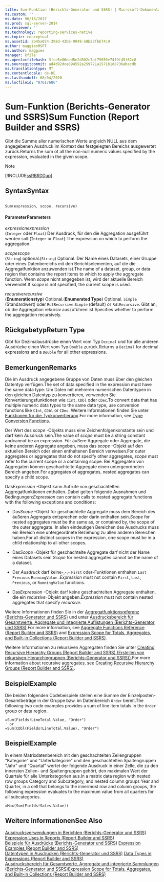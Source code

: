 ```yaml
---
title: Sum-Funktion (Berichts-Generator und SSRS) | Microsoft-Dokumentation
ms.custom: ''
ms.date: 06/13/2017
ms.prod: sql-server-2014
ms.reviewer: ''
ms.technology: reporting-services-native
ms.topic: conceptual
ms.assetid: 2b45a024-398d-43b8-9948-b8b23fb674c9
author: maggiesMSFT
ms.author: maggies
manager: kfile
ms.openlocfilehash: 3fce5e86ead5e2d802c7af79650e7419f45f62c8
ms.sourcegitcommit: ad4d92dce894592a259721a1571b1d8736abacdb
ms.translationtype: MT
ms.contentlocale: de-DE
ms.lasthandoff: 08/04/2020
ms.locfileid: "87617686"
---
```

# <a name="sum-function-report-builder-and-ssrs"></a><span data-ttu-id="e21a6-102">Sum-Funktion (Berichts-Generator und SSRS)</span><span class="sxs-lookup"><span data-stu-id="e21a6-102">Sum Function (Report Builder and SSRS)</span></span>
  <span data-ttu-id="e21a6-103">Gibt die Summe aller numerischen Werte ungleich NULL aus dem angegebenen Ausdruck im Kontext des festgelegten Bereichs ausgewertet zurück.</span><span class="sxs-lookup"><span data-stu-id="e21a6-103">Returns the sum of all the non-null numeric values specified by the expression, evaluated in the given scope.</span></span>  
  
> [!NOTE]  
>  [!INCLUDE[ssRBRDDup](../../includes/ssrbrddup-md.md)]  
  
## <a name="syntax"></a><span data-ttu-id="e21a6-104">Syntax</span><span class="sxs-lookup"><span data-stu-id="e21a6-104">Syntax</span></span>  
  
```  
  
Sum(expression, scope, recursive)  
```  
  
#### <a name="parameters"></a><span data-ttu-id="e21a6-105">Parameter</span><span class="sxs-lookup"><span data-stu-id="e21a6-105">Parameters</span></span>  
 <span data-ttu-id="e21a6-106">*expression*</span><span class="sxs-lookup"><span data-stu-id="e21a6-106">*expression*</span></span>  
 <span data-ttu-id="e21a6-107">(`Integer` oder `Float`) Der Ausdruck, für den die Aggregation ausgeführt werden soll.</span><span class="sxs-lookup"><span data-stu-id="e21a6-107">(`Integer` or `Float`) The expression on which to perform the aggregation.</span></span>  
  
 <span data-ttu-id="e21a6-108">*scope*</span><span class="sxs-lookup"><span data-stu-id="e21a6-108">*scope*</span></span>  
 <span data-ttu-id="e21a6-109">(`String`) optional.</span><span class="sxs-lookup"><span data-stu-id="e21a6-109">(`String`) Optional.</span></span> <span data-ttu-id="e21a6-110">Der Name eines Datasets, einer Gruppe oder eines Datenbereichs mit den Berichtselementen, auf die die Aggregatfunktion anzuwenden ist.</span><span class="sxs-lookup"><span data-stu-id="e21a6-110">The name of a dataset, group, or data region that contains the report items to which to apply the aggregate function.</span></span> <span data-ttu-id="e21a6-111">Wenn *scope* nicht angegeben ist, wird der aktuelle Bereich verwendet.</span><span class="sxs-lookup"><span data-stu-id="e21a6-111">If *scope* is not specified, the current scope is used.</span></span>  
  
 <span data-ttu-id="e21a6-112">*recursive*</span><span class="sxs-lookup"><span data-stu-id="e21a6-112">*recursive*</span></span>  
 <span data-ttu-id="e21a6-113">(**Enumerationstyp**) Optional.</span><span class="sxs-lookup"><span data-stu-id="e21a6-113">(**Enumerated Type**) Optional.</span></span> <span data-ttu-id="e21a6-114">`Simple` (Standardwert) oder `RdlRecursive`.</span><span class="sxs-lookup"><span data-stu-id="e21a6-114">`Simple` (default) or `RdlRecursive`.</span></span> <span data-ttu-id="e21a6-115">Gibt an, ob die Aggregation rekursiv auszuführen ist.</span><span class="sxs-lookup"><span data-stu-id="e21a6-115">Specifies whether to perform the aggregation recursively.</span></span>  
  
## <a name="return-type"></a><span data-ttu-id="e21a6-116">Rückgabetyp</span><span class="sxs-lookup"><span data-stu-id="e21a6-116">Return Type</span></span>  
 <span data-ttu-id="e21a6-117">Gibt für Dezimalausdrücke einen Wert vom Typ `Decimal` und für alle anderen Ausdrücke einen Wert vom Typ `Double` zurück.</span><span class="sxs-lookup"><span data-stu-id="e21a6-117">Returns a `Decimal` for decimal expressions and a `Double` for all other expressions.</span></span>  
  
## <a name="remarks"></a><span data-ttu-id="e21a6-118">Bemerkungen</span><span class="sxs-lookup"><span data-stu-id="e21a6-118">Remarks</span></span>  
 <span data-ttu-id="e21a6-119">Die im Ausdruck angegebene Gruppe von Daten muss über den gleichen Datentyp verfügen.</span><span class="sxs-lookup"><span data-stu-id="e21a6-119">The set of data specified in the expression must have the same data type.</span></span> <span data-ttu-id="e21a6-120">Um Daten mit mehreren numerischen Datentypen in den gleichen Datentyp zu konvertieren, verwenden Sie Konvertierungsfunktionen wie `CInt`, `CDbl` oder `CDec`.</span><span class="sxs-lookup"><span data-stu-id="e21a6-120">To convert data that has multiple numeric data types to the same data type, use conversion functions like `CInt`, `CDbl` or `CDec`.</span></span> <span data-ttu-id="e21a6-121">Weitere Informationen finden Sie unter [Funktionen für die Typkonvertierung](https://go.microsoft.com/fwlink/?LinkId=96142).</span><span class="sxs-lookup"><span data-stu-id="e21a6-121">For more information, see [Type Conversion Functions](https://go.microsoft.com/fwlink/?LinkId=96142).</span></span>  
  
 <span data-ttu-id="e21a6-122">Der Wert des *scope* -Objekts muss eine Zeichenfolgenkonstante sein und darf kein Ausdruck sein.</span><span class="sxs-lookup"><span data-stu-id="e21a6-122">The value of *scope* must be a string constant andcannot be an expression.</span></span> <span data-ttu-id="e21a6-123">Für äußere Aggregate oder Aggregate, die keine anderen Aggregate angeben, muss das *scope* -Objekt auf den aktuellen Bereich oder einen enthaltenen Bereich verweisen.</span><span class="sxs-lookup"><span data-stu-id="e21a6-123">For outer aggregates or aggregates that do not specify other aggregates, *scope* must refer to the current scope or a containing scope.</span></span> <span data-ttu-id="e21a6-124">Bei Aggregaten von Aggregaten können geschachtelte Aggregate einen untergeordneten Bereich angeben.</span><span class="sxs-lookup"><span data-stu-id="e21a6-124">For aggregates of aggregates, nested aggregates can specify a child scope.</span></span>  
  
 <span data-ttu-id="e21a6-125">Das*Expression* -Objekt kann Aufrufe von geschachtelten Aggregatfunktionen enthalten. Dabei gelten folgende Ausnahmen und Bedingungen:</span><span class="sxs-lookup"><span data-stu-id="e21a6-125">*Expression* can contain calls to nested aggregate functions with the following exceptions and conditions:</span></span>  
  
-   <span data-ttu-id="e21a6-126">Das*Scope* -Objekt für geschachtelte Aggregate muss dem Bereich des äußeren Aggregats entsprechen oder darin enthalten sein.</span><span class="sxs-lookup"><span data-stu-id="e21a6-126">*Scope* for nested aggregates must be the same as, or contained by, the scope of the outer aggregate.</span></span> <span data-ttu-id="e21a6-127">In allen eindeutigen Bereichen des Ausdrucks muss ein Bereich eine untergeordnete Beziehung zu allen anderen Bereichen haben.</span><span class="sxs-lookup"><span data-stu-id="e21a6-127">For all distinct scopes in the expression, one scope must be in a child relationship to all other scopes.</span></span>  
  
-   <span data-ttu-id="e21a6-128">Das*Scope* -Objekt für geschachtelte Aggregate darf nicht der Name eines Datasets sein.</span><span class="sxs-lookup"><span data-stu-id="e21a6-128">*Scope* for nested aggregates cannot be the name of a dataset.</span></span>  
  
-   <span data-ttu-id="e21a6-129">Der *Ausdruck* darf keine-,-,- `First` oder-Funktionen enthalten `Last` `Previous` `RunningValue` .</span><span class="sxs-lookup"><span data-stu-id="e21a6-129">*Expression* must not contain `First`, `Last`, `Previous`, or `RunningValue` functions.</span></span>  
  
-   <span data-ttu-id="e21a6-130">Das*Expression* -Objekt darf keine geschachtelten Aggregate enthalten, die ein *recursive*-Objekt angeben.</span><span class="sxs-lookup"><span data-stu-id="e21a6-130">*Expression* must not contain nested aggregates that specify *recursive*.</span></span>  
  
 <span data-ttu-id="e21a6-131">Weitere Informationen finden Sie in der [Aggregatfunktionsreferenz (Berichts-Generator und SSRS)](report-builder-functions-aggregate-functions-reference.md) und unter [Ausdrucksbereich für Gesamtwerte, Aggregate und integrierte Auflistungen (Berichts-Generator und SSRS)](expression-scope-for-totals-aggregates-and-built-in-collections.md).</span><span class="sxs-lookup"><span data-stu-id="e21a6-131">For more information, see [Aggregate Functions Reference &#40;Report Builder and SSRS&#41;](report-builder-functions-aggregate-functions-reference.md) and [Expression Scope for Totals, Aggregates, and Built-in Collections &#40;Report Builder and SSRS&#41;](expression-scope-for-totals-aggregates-and-built-in-collections.md).</span></span>  
  
 <span data-ttu-id="e21a6-132">Weitere Informationen zu rekursiven Aggregaten finden Sie unter [Creating Recursive Hierarchy Groups (Report Builder and SSRS) (Erstellen von rekursiven Hierarchiegruppen (Berichts-Generator und SSRS))](creating-recursive-hierarchy-groups-report-builder-and-ssrs.md).</span><span class="sxs-lookup"><span data-stu-id="e21a6-132">For more information about recursive aggregates, see [Creating Recursive Hierarchy Groups &#40;Report Builder and SSRS&#41;](creating-recursive-hierarchy-groups-report-builder-and-ssrs.md).</span></span>  
  
## <a name="example"></a><span data-ttu-id="e21a6-133">Beispiel</span><span class="sxs-lookup"><span data-stu-id="e21a6-133">Example</span></span>  
 <span data-ttu-id="e21a6-134">Die beiden folgenden Codebeispiele stellen eine Summe der Einzelposten-Gesamtbeträge in der Gruppe bzw. im Datenbereich `Order` bereit.</span><span class="sxs-lookup"><span data-stu-id="e21a6-134">The following two code examples provides a sum of line item totals in the `Order` group or data region.</span></span>  
  
```  
=Sum(Fields!LineTotal.Value, "Order")  
' or   
=Sum(CDbl(Fields!LineTotal.Value), "Order")  
```  
  
## <a name="example"></a><span data-ttu-id="e21a6-135">Beispiel</span><span class="sxs-lookup"><span data-stu-id="e21a6-135">Example</span></span>  
 <span data-ttu-id="e21a6-136">In einem Matrixdatenbereich mit den geschachtelten Zeilengruppen "Kategorie" und "Unterkategorie" und den geschachtelten Spaltengruppen "Jahr" und "Quartal" wertet der folgende Ausdruck in einer Zelle, die zu den innersten Zeilen- und Spaltengruppen gehört, den maximalen Wert der Quartale für alle Unterkategorien aus.</span><span class="sxs-lookup"><span data-stu-id="e21a6-136">In a matrix data region with nested row groups Category and Subcategory, and nested column groups Year and Quarter, in a cell that belongs to the innermost row and column groups, the following expression evaluates to the maximum value from all quarters for all subcategories.</span></span>  
  
```  
=Max(Sum(Fields!Sales.Value))  
```  
  
## <a name="see-also"></a><span data-ttu-id="e21a6-137">Weitere Informationen</span><span class="sxs-lookup"><span data-stu-id="e21a6-137">See Also</span></span>  
 <span data-ttu-id="e21a6-138">[Ausdrucksverwendungen in Berichten &#40;Berichts-Generator und SSRS&#41;](expression-uses-in-reports-report-builder-and-ssrs.md) </span><span class="sxs-lookup"><span data-stu-id="e21a6-138">[Expression Uses in Reports &#40;Report Builder and SSRS&#41;](expression-uses-in-reports-report-builder-and-ssrs.md) </span></span>  
 <span data-ttu-id="e21a6-139">[Beispiele für Ausdrücke &#40;Berichts-Generator und SSRS&#41;](expression-examples-report-builder-and-ssrs.md) </span><span class="sxs-lookup"><span data-stu-id="e21a6-139">[Expression Examples &#40;Report Builder and SSRS&#41;](expression-examples-report-builder-and-ssrs.md) </span></span>  
 <span data-ttu-id="e21a6-140">[Datentypen in Ausdrücken (Berichts-Generator und SSRS)](expressions-report-builder-and-ssrs.md) </span><span class="sxs-lookup"><span data-stu-id="e21a6-140">[Data Types in Expressions &#40;Report Builder and SSRS&#41;](expressions-report-builder-and-ssrs.md) </span></span>  
 [<span data-ttu-id="e21a6-141">Ausdrucksbereich für Gesamtwerte, Aggregate und integrierte Sammlungen &#40;Berichts-Generator und SSRS&#41;</span><span class="sxs-lookup"><span data-stu-id="e21a6-141">Expression Scope for Totals, Aggregates, and Built-in Collections &#40;Report Builder and SSRS&#41;</span></span>](expression-scope-for-totals-aggregates-and-built-in-collections.md)  
  
  
